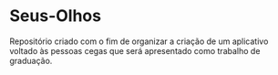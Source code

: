 # Seus-Olhos
 Repositório criado com o fim de organizar a criação de um aplicativo voltado às pessoas cegas que será apresentado como trabalho de graduação.
